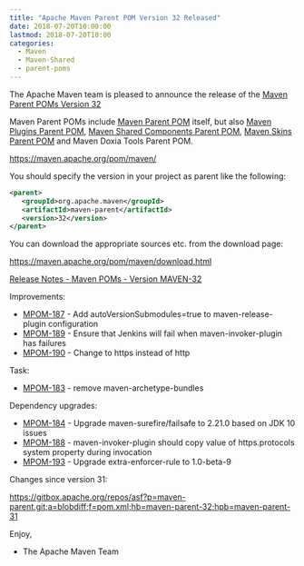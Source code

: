 ```yaml
---
title: "Apache Maven Parent POM Version 32 Released"
date: 2018-07-20T10:00:00
lastmod: 2018-07-20T10:00
categories:
  - Maven
  - Maven-Shared
  - parent-poms
---
```

The Apache Maven team is pleased to announce the release of the 
[Maven Parent POMs Version 32](https://maven.apache.org/pom/maven/)

Maven Parent POMs include [Maven Parent POM](https://maven.apache.org/pom/maven/)
 itself, but also [Maven Plugins Parent POM](https://maven.apache.org/pom/maven/maven-plugins/), 
[Maven Shared Components Parent POM](https://maven.apache.org/pom/maven/maven-shared-components/), 
[Maven Skins Parent POM](https://maven.apache.org/pom/maven/maven-skins/) and
Maven Doxia Tools Parent POM.

https://maven.apache.org/pom/maven/

You should specify the version in your project as parent like the following:

```xml
<parent>
   <groupId>org.apache.maven</groupId>
   <artifactId>maven-parent</artifactId>
   <version>32</version>
</parent>
```

You can download the appropriate sources etc. from the download page:

https://maven.apache.org/pom/maven/download.html


<!-- more -->

[Release Notes - Maven POMs - Version MAVEN-32](https://issues.apache.org/jira/secure/ReleaseNote.jspa?projectId=12311250&version=12342723)

Improvements:

 * [MPOM-187](https://issues.apache.org/jira/browse/MPOM-187) - Add autoVersionSubmodules=true to maven-release-plugin configuration
 * [MPOM-189](https://issues.apache.org/jira/browse/MPOM-189) - Ensure that Jenkins will fail when maven-invoker-plugin has failures
 * [MPOM-190](https://issues.apache.org/jira/browse/MPOM-190) - Change to https instead of http

Task:

 * [MPOM-183](https://issues.apache.org/jira/browse/MPOM-183) - remove maven-archetype-bundles

Dependency upgrades:

 * [MPOM-184](https://issues.apache.org/jira/browse/MPOM-184) - Upgrade maven-surefire/failsafe to 2.21.0 based on JDK 10 issues
 * [MPOM-188](https://issues.apache.org/jira/browse/MPOM-188) - maven-invoker-plugin should copy value of https.protocols system property during invocation
 * [MPOM-193](https://issues.apache.org/jira/browse/MPOM-193) - Upgrade extra-enforcer-rule to 1.0-beta-9

Changes since version 31:

https://gitbox.apache.org/repos/asf?p=maven-parent.git;a=blobdiff;f=pom.xml;hb=maven-parent-32;hpb=maven-parent-31


Enjoy,
- The Apache Maven Team

